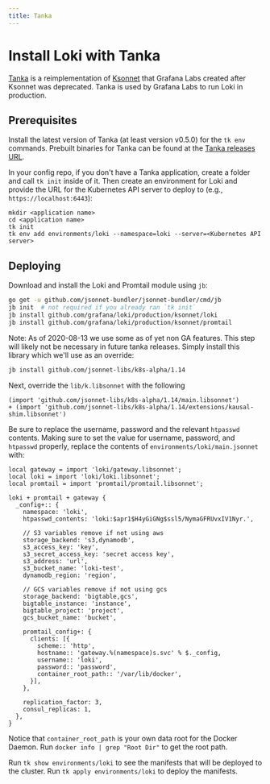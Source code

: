 ```yaml
---
title: Tanka
---
```

# Install Loki with Tanka

[Tanka](https://tanka.dev) is a reimplementation of
[Ksonnet](https://ksonnet.io) that Grafana Labs created after Ksonnet was
deprecated. Tanka is used by Grafana Labs to run Loki in production.

## Prerequisites

Install the latest version of Tanka (at least version v0.5.0) for the `tk env`
commands. Prebuilt binaries for Tanka can be found at the [Tanka releases
URL](https://github.com/grafana/tanka/releases).

In your config repo, if you don't have a Tanka application, create a folder and
call `tk init` inside of it. Then create an environment for Loki and provide the
URL for the Kubernetes API server to deploy to (e.g., `https://localhost:6443`):

```
mkdir <application name>
cd <application name>
tk init
tk env add environments/loki --namespace=loki --server=<Kubernetes API server>
```

## Deploying

Download and install the Loki and Promtail module using `jb`:

```bash
go get -u github.com/jsonnet-bundler/jsonnet-bundler/cmd/jb
jb init  # not required if you already ran `tk init`
jb install github.com/grafana/loki/production/ksonnet/loki
jb install github.com/grafana/loki/production/ksonnet/promtail
```

Note: As of 2020-08-13 we use some as of yet non GA features. This step will likely not be necessary in future tanka releases. Simply install this library which we'll use as an override:

```bash
jb install github.com/jsonnet-libs/k8s-alpha/1.14
```

Next, override the `lib/k.libsonnet` with the following

```jsonnet
(import 'github.com/jsonnet-libs/k8s-alpha/1.14/main.libsonnet')
+ (import 'github.com/jsonnet-libs/k8s-alpha/1.14/extensions/kausal-shim.libsonnet')
```

Be sure to replace the username, password and the relevant `htpasswd` contents.
Making sure to set the value for username, password, and `htpasswd` properly,
replace the contents of `environments/loki/main.jsonnet` with:

```jsonnet
local gateway = import 'loki/gateway.libsonnet';
local loki = import 'loki/loki.libsonnet';
local promtail = import 'promtail/promtail.libsonnet';

loki + promtail + gateway {
  _config+:: {
    namespace: 'loki',
    htpasswd_contents: 'loki:$apr1$H4yGiGNg$ssl5/NymaGFRUvxIV1Nyr.',

    // S3 variables remove if not using aws
    storage_backend: 's3,dynamodb',
    s3_access_key: 'key',
    s3_secret_access_key: 'secret access key',
    s3_address: 'url',
    s3_bucket_name: 'loki-test',
    dynamodb_region: 'region',

    // GCS variables remove if not using gcs
    storage_backend: 'bigtable,gcs',
    bigtable_instance: 'instance',
    bigtable_project: 'project',
    gcs_bucket_name: 'bucket',

    promtail_config+: {
      clients: [{
        scheme:: 'http',
        hostname:: 'gateway.%(namespace)s.svc' % $._config,
        username:: 'loki',
        password:: 'password',
        container_root_path:: '/var/lib/docker',
      }],
    },

    replication_factor: 3,
    consul_replicas: 1,
  },
}
```

Notice that `container_root_path` is your own data root for the Docker Daemon.
Run `docker info | grep "Root Dir"` to get the root path.

Run `tk show environments/loki` to see the manifests that will be deployed to
the cluster. Run `tk apply environments/loki` to deploy the manifests.
